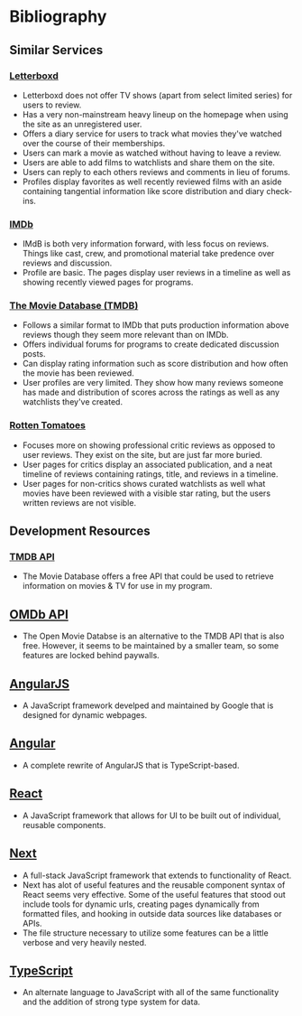 # Bibliography

## Similar Services
### [Letterboxd](https://letterboxd.com/)
- Letterboxd does not offer TV shows (apart from select limited series) for users to review.
- Has a very non-mainstream heavy lineup on the homepage when using the site as an unregistered user.
- Offers a diary service for users to track what movies they've watched over the course of their memberships.
- Users can mark a movie as watched without having to leave a review.
- Users are able to add films to watchlists and share them on the site.
- Users can reply to each others reviews and comments in lieu of forums.
- Profiles display favorites as well recently reviewed films with an aside containing tangential information like score distribution and diary check-ins.

### [IMDb](https://www.imdb.com/?ref_=nv_home)
- IMdB is both very information forward, with less focus on reviews. Things like cast, crew, and promotional material take predence over reviews and discussion.
- Profile are basic. The pages display user reviews in a timeline as well as showing recently viewed pages for programs.

### [The Movie Database (TMDB)](https://www.themoviedb.org/?language=en-US)
- Follows a similar format to IMDb that puts production information above reviews though they seem more relevant than on IMDb.
- Offers individual forums for programs to create dedicated discussion posts.
- Can display rating information such as score distribution and how often the movie has been reviewed.
- User profiles are very limited. They show how many reviews someone has made and distribution of scores across the ratings as well as any watchlists they've created.

### [Rotten Tomatoes](https://www.rottentomatoes.com/)
- Focuses more on showing professional critic reviews as opposed to user reviews. They exist on the site, but are just far more buried.
- User pages for critics display an associated publication, and a neat timeline of reviews containing ratings, title, and reviews in a timeline.
- User pages for non-critics shows curated watchlists as well what movies have been reviewed with a visible star rating, but the users written reviews are not visible.

## Development Resources
### [TMDB API](https://developer.themoviedb.org/docs)
- The Movie Database offers a free API that could be used to retrieve information on movies & TV for use in my program.

## [OMDb API](https://www.omdbapi.com/)
- The Open Movie Databse is an alternative to the TMDB API that is also free. However, it seems to be maintained by a smaller team, so some features are locked behind paywalls.

## [AngularJS](https://angularjs.org/)
- A JavaScript framework develped and maintained by Google that is designed for dynamic webpages.

## [Angular](https://angular.io)
- A complete rewrite of AngularJS that is TypeScript-based.

## [React](https://react.dev/)
- A JavaScript framework that allows for UI to be built out of individual, reusable components.

## [Next](https://nextjs.org/)
- A full-stack JavaScript framework that extends to functionality of React.
- Next has alot of useful features and the reusable component syntax of React seems very effective. Some of the useful features that stood out include tools for dynamic urls, creating pages dynamically from formatted files, and hooking in outside data sources like databases or APIs.
- The file structure necessary to utilize some features can be a little verbose and very heavily nested.

## [TypeScript](https://www.typescriptlang.org/)
- An alternate language to JavaScript with all of the same functionality and the addition of strong type system for data.